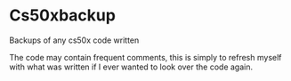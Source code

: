 # Cs50xbackup

Backups of any cs50x code written

The code may contain frequent comments, this is simply to refresh myself with what was written if I ever wanted to look over the code again.
